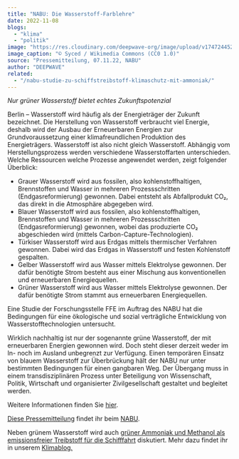 ```yaml
---
title: "NABU: Die Wasserstoff-Farblehre"
date: 2022-11-08
blogs: 
  - "klima"
  - "politik"
image: "https://res.cloudinary.com/deepwave-org/image/upload/v1747244522/deepwave.org/Screenshot-2022-12-06-165721.png"
image_caption: "© Syced / Wikimedia Commons (CC0 1.0)"
source: "Pressemitteilung, 07.11.22, NABU"
author: "DEEPWAVE"
related: 
  - "/nabu-studie-zu-schiffstreibstoff-klimaschutz-mit-ammoniak/"
---
```


_Nur grüner Wasserstoff bietet echtes Zukunftspotenzial_

Berlin – Wasserstoff wird häufig als der Energieträger der Zukunft bezeichnet. Die Herstellung von Wasserstoff verbraucht viel Energie, deshalb wird der Ausbau der Erneuerbaren Energien zur Grundvoraussetzung einer klimafreundlichen Produktion des Energieträgers. Wasserstoff ist also nicht gleich Wasserstoff. Abhängig vom Herstellungsprozess werden verschiedene Wasserstoffarten unterschieden. Welche Ressourcen welche Prozesse angewendet werden, zeigt folgender Überblick:

- Grauer Wasserstoff wird aus fossilen, also kohlenstoffhaltigen, Brennstoffen und Wasser in mehreren Prozessschritten (Endgasreformierung) gewonnen. Dabei entsteht als Abfallprodukt CO₂, das direkt in die Atmosphäre abgegeben wird.
- Blauer Wasserstoff wird aus fossilen, also kohlenstoffhaltigen, Brennstoffen und Wasser in mehreren Prozessschritten (Endgasreformierung) gewonnen, wobei das produzierte CO₂ abgeschieden wird (mittels Carbon-Capture-Technologien).
- Türkiser Wasserstoff wird aus Erdgas mittels thermischer Verfahren gewonnen. Dabei wird das Erdgas in Wasserstoff und festen Kohlenstoff gespalten.
- Gelber Wasserstoff wird aus Wasser mittels Elektrolyse gewonnen. Der dafür benötigte Strom besteht aus einer Mischung aus konventionellen und erneuerbaren Energiequellen.
- Grüner Wasserstoff wird aus Wasser mittels Elektrolyse gewonnen. Der dafür benötigte Strom stammt aus erneuerbaren Energiequellen.

Eine Studie der Forschungsstelle FFE im Auftrag des NABU hat die Bedingungen für eine ökologische und sozial verträgliche Entwicklung von Wasserstofftechnologien untersucht.

Wirklich nachhaltig ist nur der sogenannte grüne Wasserstoff, der mit erneuerbaren Energien gewonnen wird. Doch steht dieser derzeit weder im In- noch im Ausland unbegrenzt zur Verfügung. Einen temporären Einsatz von blauem Wasserstoff zur Überbrückung hält der NABU nur unter bestimmten Bedingungen für einen gangbaren Weg. Der Übergang muss in einem transdisziplinären Prozess unter Beteiligung von Wissenschaft, Politik, Wirtschaft und organisierter Zivilgesellschaft gestaltet und begleitet werden.

Weitere Informationen finden Sie [hier](https://www.nabu.de/umwelt-und-ressourcen/forschungspolitik/31339.html).

[Diese Pressemitteilung](https://www.nabu.de/modules/presseservice/index.php?popup=true&db=presseservice&show=35942) findet ihr beim [NABU](https://www.nabu.de/).

Neben grünem Wasserstoff wird auch [grüner Ammoniak und Methanol als emissionsfreier Treibstoff für die Schifffahrt](https://www.deepwave.org/nabu-studie-zu-schiffstreibstoff-klimaschutz-mit-ammoniak/) diskutiert. Mehr dazu findet ihr in unserem [Klimablog.](https://www.deepwave.org/blogs/klima/)
